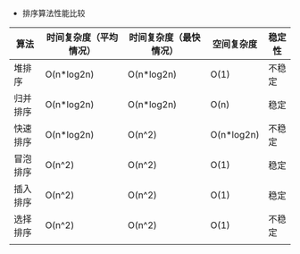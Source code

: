 - 排序算法性能比较

| 算法     | 时间复杂度（平均情况） | 时间复杂度（最快情况） | 空间复杂度 | 稳定性 |
| -------- | ---------------------- | ---------------------- | ---------- | ------ |
| 堆排序   | O(n*log2n)             | O(n*log2n)             | O(1)       | 不稳定 |
| 归并排序 | O(n*log2n)             | O(n*log2n)             | O(n)       | 稳定   |
| 快速排序 | O(n*log2n) | O(n^2) | O(n*log2n) | 不稳定 |
| 冒泡排序 | O(n^2)                 | O(n^2) | O(1) | 稳定 |
| 插入排序 | O(n^2)                 | O(n^2)                 | O(1)       | 稳定 |
| 选择排序 | O(n^2)                 | O(n^2)                 | O(1)       | 不稳定 |
|          |                        |                        |            |        |

  